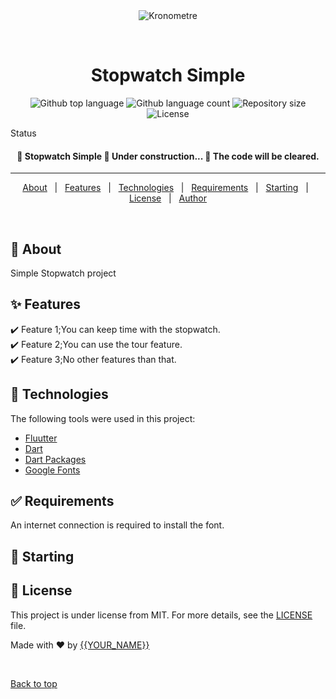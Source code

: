<div align="center" id="top"> 
  <img src="./.github/app.gif" alt="Kronometre" />

  &#xa0;

  <!-- <a href="https://kronometre.netlify.app">Demo</a> -->
</div>

<h1 align="center">Stopwatch Simple</h1>

<p align="center">
  <img alt="Github top language" src="https://img.shields.io/github/languages/top/mrydev/kronometre?color=56BEB8">

  <img alt="Github language count" src="https://img.shields.io/github/languages/count/{{YOUR_GITHUB_USERNAME}}/kronometre?color=56BEB8">

  <img alt="Repository size" src="https://img.shields.io/github/repo-size/{{YOUR_GITHUB_USERNAME}}/kronometre?color=56BEB8">

  <img alt="License" src="https://img.shields.io/github/license/{{YOUR_GITHUB_USERNAME}}/kronometre?color=56BEB8">

  <!-- <img alt="Github issues" src="https://img.shields.io/github/issues/{{YOUR_GITHUB_USERNAME}}/kronometre?color=56BEB8" /> -->

  <!-- <img alt="Github forks" src="https://img.shields.io/github/forks/{{YOUR_GITHUB_USERNAME}}/kronometre?color=56BEB8" /> -->

  <!-- <img alt="Github stars" src="https://img.shields.io/github/stars/{{YOUR_GITHUB_USERNAME}}/kronometre?color=56BEB8" /> -->
</p>

Status

<h4 align="center"> 
	🚧  Stopwatch Simple 🚀 Under construction...  🚧
  The code will be cleared.
</h4> 

<hr>

<p align="center">
  <a href="#dart-about">About</a> &#xa0; | &#xa0; 
  <a href="#sparkles-features">Features</a> &#xa0; | &#xa0;
  <a href="#rocket-technologies">Technologies</a> &#xa0; | &#xa0;
  <a href="#white_check_mark-requirements">Requirements</a> &#xa0; | &#xa0;
  <a href="#checkered_flag-starting">Starting</a> &#xa0; | &#xa0;
  <a href="#memo-license">License</a> &#xa0; | &#xa0;
  <a href="https://github.com/{{YOUR_GITHUB_USERNAME}}" target="_blank">Author</a>
</p>

<br>

## :dart: About ##

Simple Stopwatch project

## :sparkles: Features ##

:heavy_check_mark: Feature 1;You can keep time with the stopwatch.\
:heavy_check_mark: Feature 2;You can use the tour feature.\
:heavy_check_mark: Feature 3;No other features than that.

## :rocket: Technologies ##

The following tools were used in this project:

- [Fluutter](https://flutter.dev)
- [Dart](https://dart.dev)
- [Dart Packages](https://pub.dev)
- [Google Fonts](https://fonts.google.com/)

## :white_check_mark: Requirements ##

An internet connection is required to install the font.

## :checkered_flag: Starting ##



## :memo: License ##

This project is under license from MIT. For more details, see the [LICENSE](LICENSE.md) file.


Made with :heart: by <a href="https://github.com/{{YOUR_GITHUB_USERNAME}}" target="_blank">{{YOUR_NAME}}</a>

&#xa0;

<a href="#top">Back to top</a>
